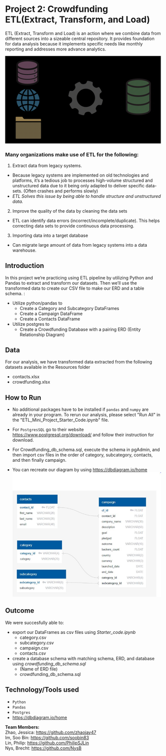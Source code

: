 # Project 2: Crowdfunding ETL(Extract, Transform, and Load)

ETL (Extract, Transform and Load) is an action where we combine data from different sources into a sizeable central repository. It provides foundation for data analysis because it implements specific needs like monthly reporting and addresses more advance analytics.


![](https://github.com/NysB/Crowdfunding_ETL/blob/main/ETL-intro%20gif.gif)

 
### Many organizations make use of ETL for the following:
1.	Extract data from legacy systems.
* Because legacy systems are implemented on old technologies and platforms, it’s a tedious job to processes high-volume structured and unstructured data due to it being only adapted to deliver specific data-sets. (Often crashes and performs slowly)
* *ETL Solves this issue by being able to handle structure and unstructured data.*

2.	Improve the quality of the data by cleaning the data sets
* ETL can identify data errors (incorrect/incomplete/duplicate). This helps correcting data sets to provide continuous data processing.

3. Importing data into a target database
* Can migrate large amount of data from legacy systems into a data warehouse. 


## **Introduction**<br/>
In this project we’re practicing using ETL pipeline by utilizing Python and Pandas to extract and transform our datasets. Then we’ll use the transformed data to create our CSV file to make our ERD and a table schema. 
: <br/>
* Utilize python/pandas to
  * Create a Category and Subcategory DataFrames <br/>
  * Create a Campaign DataFrame <br/>
  * Create a Contacts DataFrame <br/>
* Utilize postgres to
  * Create a Crowdfunding Database with a pairing ERD (Entity Relationship Diagram) <br/>

## **Data**
For our analysis, we have transformed data extracted from the following datasets available in the Resources folder <br/>
   * contacts.xlsx <br/>
   * crowdfunding.xlsx <br/>


## **How to Run**
* No additional packages have to be installed if `pandas` and `numpy` are already in your program. To rerun our analysis, please select "Run All" in the "ETL_Mini_Project_Starter_Code.ipynb" file.
* For `PostgresSQL` go to their website https://www.postgresql.org/download/ and follow their instruction for download. 
* For Crowdfunding_db_schema.sql, execute the schema in pgAdmin, and then import csv files in the order of category, subcategory, contacts, and then finally campaign.

* You can recreate our diagram by using https://dbdiagram.io/home
![](https://github.com/NysB/Crowdfunding_ETL/blob/main/ERD.JPG)




## **Outcome**
We were succesfully able to: <br/>
* export our DataFrames as csv files using *Starter_code.ipynb* <br/>
    * category.csv <br/>
    * subcategory.csv <br/>
    * campaign.csv <br/>
    * contacts.csv <br/>
* create a database schema with matching schema, ERD, and database using *crowdfunding_db_schema.sql* <br/>
    * (Name of ERD file) <br/>
    * crowdfunding_db_schema.sql <br/>


## **Technology/Tools used**
* `Python` <br/>
* `Pandas` <br/>
* `Postgres` <br/>
* https://dbdiagram.io/home <br/>


**Team Members:** <br/>
Zhao, Jessica: https://github.com/zhaojay47 <br/>
Im, Soo Bin: https://github.com/soobin83 <br/>
Lin, Philip: https://github.com/PhilipSJLin <br/>
Nys, Brecht: https://github.com/NysB <br/>
